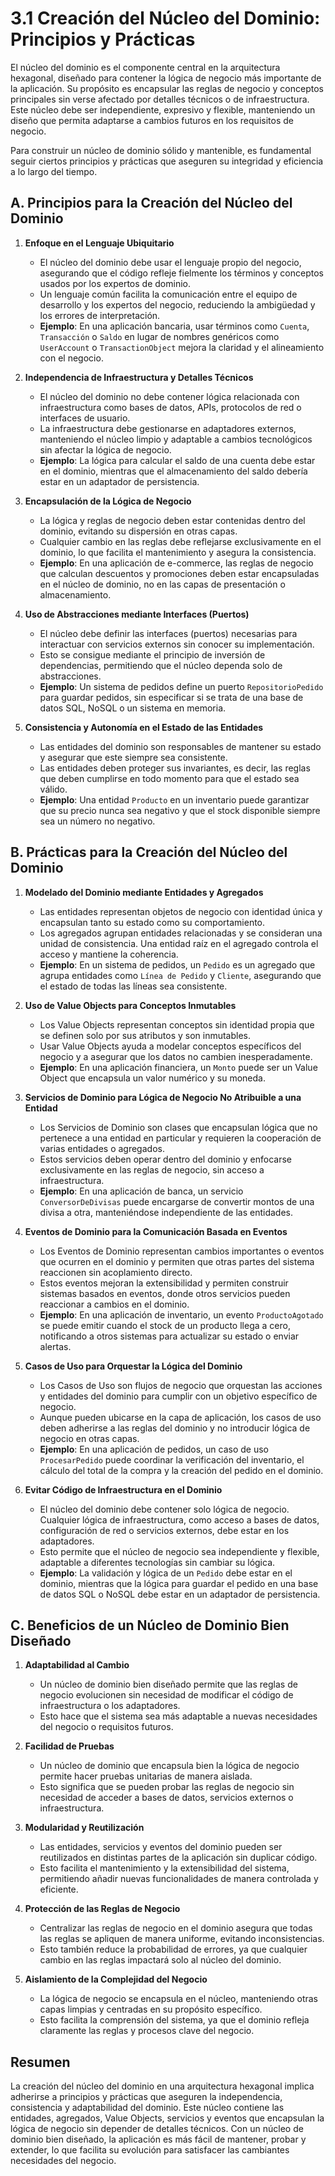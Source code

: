 # 3.1 Creación del Núcleo del Dominio: Principios y Prácticas

El núcleo del dominio es el componente central en la arquitectura hexagonal, diseñado para contener la lógica de negocio más importante de la aplicación. Su propósito es encapsular las reglas de negocio y conceptos principales sin verse afectado por detalles técnicos o de infraestructura. Este núcleo debe ser independiente, expresivo y flexible, manteniendo un diseño que permita adaptarse a cambios futuros en los requisitos de negocio.

Para construir un núcleo de dominio sólido y mantenible, es fundamental seguir ciertos principios y prácticas que aseguren su integridad y eficiencia a lo largo del tiempo.

## A. Principios para la Creación del Núcleo del Dominio

1. **Enfoque en el Lenguaje Ubiquitario**
   - El núcleo del dominio debe usar el lenguaje propio del negocio, asegurando que el código refleje fielmente los términos y conceptos usados por los expertos de dominio.
   - Un lenguaje común facilita la comunicación entre el equipo de desarrollo y los expertos del negocio, reduciendo la ambigüedad y los errores de interpretación.
   - **Ejemplo**: En una aplicación bancaria, usar términos como `Cuenta`, `Transacción` o `Saldo` en lugar de nombres genéricos como `UserAccount` o `TransactionObject` mejora la claridad y el alineamiento con el negocio.

2. **Independencia de Infraestructura y Detalles Técnicos**
   - El núcleo del dominio no debe contener lógica relacionada con infraestructura como bases de datos, APIs, protocolos de red o interfaces de usuario.
   - La infraestructura debe gestionarse en adaptadores externos, manteniendo el núcleo limpio y adaptable a cambios tecnológicos sin afectar la lógica de negocio.
   - **Ejemplo**: La lógica para calcular el saldo de una cuenta debe estar en el dominio, mientras que el almacenamiento del saldo debería estar en un adaptador de persistencia.

3. **Encapsulación de la Lógica de Negocio**
   - La lógica y reglas de negocio deben estar contenidas dentro del dominio, evitando su dispersión en otras capas.
   - Cualquier cambio en las reglas debe reflejarse exclusivamente en el dominio, lo que facilita el mantenimiento y asegura la consistencia.
   - **Ejemplo**: En una aplicación de e-commerce, las reglas de negocio que calculan descuentos y promociones deben estar encapsuladas en el núcleo de dominio, no en las capas de presentación o almacenamiento.

4. **Uso de Abstracciones mediante Interfaces (Puertos)**
   - El núcleo debe definir las interfaces (puertos) necesarias para interactuar con servicios externos sin conocer su implementación.
   - Esto se consigue mediante el principio de inversión de dependencias, permitiendo que el núcleo dependa solo de abstracciones.
   - **Ejemplo**: Un sistema de pedidos define un puerto `RepositorioPedido` para guardar pedidos, sin especificar si se trata de una base de datos SQL, NoSQL o un sistema en memoria.

5. **Consistencia y Autonomía en el Estado de las Entidades**
   - Las entidades del dominio son responsables de mantener su estado y asegurar que este siempre sea consistente.
   - Las entidades deben proteger sus invariantes, es decir, las reglas que deben cumplirse en todo momento para que el estado sea válido.
   - **Ejemplo**: Una entidad `Producto` en un inventario puede garantizar que su precio nunca sea negativo y que el stock disponible siempre sea un número no negativo.

## B. Prácticas para la Creación del Núcleo del Dominio

1. **Modelado del Dominio mediante Entidades y Agregados**
   - Las entidades representan objetos de negocio con identidad única y encapsulan tanto su estado como su comportamiento.
   - Los agregados agrupan entidades relacionadas y se consideran una unidad de consistencia. Una entidad raíz en el agregado controla el acceso y mantiene la coherencia.
   - **Ejemplo**: En un sistema de pedidos, un `Pedido` es un agregado que agrupa entidades como `Línea de Pedido` y `Cliente`, asegurando que el estado de todas las líneas sea consistente.

2. **Uso de Value Objects para Conceptos Inmutables**
   - Los Value Objects representan conceptos sin identidad propia que se definen solo por sus atributos y son inmutables.
   - Usar Value Objects ayuda a modelar conceptos específicos del negocio y a asegurar que los datos no cambien inesperadamente.
   - **Ejemplo**: En una aplicación financiera, un `Monto` puede ser un Value Object que encapsula un valor numérico y su moneda.

3. **Servicios de Dominio para Lógica de Negocio No Atribuible a una Entidad**
   - Los Servicios de Dominio son clases que encapsulan lógica que no pertenece a una entidad en particular y requieren la cooperación de varias entidades o agregados.
   - Estos servicios deben operar dentro del dominio y enfocarse exclusivamente en las reglas de negocio, sin acceso a infraestructura.
   - **Ejemplo**: En una aplicación de banca, un servicio `ConversorDeDivisas` puede encargarse de convertir montos de una divisa a otra, manteniéndose independiente de las entidades.

4. **Eventos de Dominio para la Comunicación Basada en Eventos**
   - Los Eventos de Dominio representan cambios importantes o eventos que ocurren en el dominio y permiten que otras partes del sistema reaccionen sin acoplamiento directo.
   - Estos eventos mejoran la extensibilidad y permiten construir sistemas basados en eventos, donde otros servicios pueden reaccionar a cambios en el dominio.
   - **Ejemplo**: En una aplicación de inventario, un evento `ProductoAgotado` se puede emitir cuando el stock de un producto llega a cero, notificando a otros sistemas para actualizar su estado o enviar alertas.

5. **Casos de Uso para Orquestar la Lógica del Dominio**
   - Los Casos de Uso son flujos de negocio que orquestan las acciones y entidades del dominio para cumplir con un objetivo específico de negocio.
   - Aunque pueden ubicarse en la capa de aplicación, los casos de uso deben adherirse a las reglas del dominio y no introducir lógica de negocio en otras capas.
   - **Ejemplo**: En una aplicación de pedidos, un caso de uso `ProcesarPedido` puede coordinar la verificación del inventario, el cálculo del total de la compra y la creación del pedido en el dominio.

6. **Evitar Código de Infraestructura en el Dominio**
   - El núcleo del dominio debe contener solo lógica de negocio. Cualquier lógica de infraestructura, como acceso a bases de datos, configuración de red o servicios externos, debe estar en los adaptadores.
   - Esto permite que el núcleo de negocio sea independiente y flexible, adaptable a diferentes tecnologías sin cambiar su lógica.
   - **Ejemplo**: La validación y lógica de un `Pedido` debe estar en el dominio, mientras que la lógica para guardar el pedido en una base de datos SQL o NoSQL debe estar en un adaptador de persistencia.

## C. Beneficios de un Núcleo de Dominio Bien Diseñado

1. **Adaptabilidad al Cambio**
   - Un núcleo de dominio bien diseñado permite que las reglas de negocio evolucionen sin necesidad de modificar el código de infraestructura o los adaptadores.
   - Esto hace que el sistema sea más adaptable a nuevas necesidades del negocio o requisitos futuros.

2. **Facilidad de Pruebas**
   - Un núcleo de dominio que encapsula bien la lógica de negocio permite hacer pruebas unitarias de manera aislada.
   - Esto significa que se pueden probar las reglas de negocio sin necesidad de acceder a bases de datos, servicios externos o infraestructura.

3. **Modularidad y Reutilización**
   - Las entidades, servicios y eventos del dominio pueden ser reutilizados en distintas partes de la aplicación sin duplicar código.
   - Esto facilita el mantenimiento y la extensibilidad del sistema, permitiendo añadir nuevas funcionalidades de manera controlada y eficiente.

4. **Protección de las Reglas de Negocio**
   - Centralizar las reglas de negocio en el dominio asegura que todas las reglas se apliquen de manera uniforme, evitando inconsistencias.
   - Esto también reduce la probabilidad de errores, ya que cualquier cambio en las reglas impactará solo al núcleo del dominio.

5. **Aislamiento de la Complejidad del Negocio**
   - La lógica de negocio se encapsula en el núcleo, manteniendo otras capas limpias y centradas en su propósito específico.
   - Esto facilita la comprensión del sistema, ya que el dominio refleja claramente las reglas y procesos clave del negocio.

## Resumen

La creación del núcleo del dominio en una arquitectura hexagonal implica adherirse a principios y prácticas que aseguren la independencia, consistencia y adaptabilidad del dominio. Este núcleo contiene las entidades, agregados, Value Objects, servicios y eventos que encapsulan la lógica de negocio sin depender de detalles técnicos. Con un núcleo de dominio bien diseñado, la aplicación es más fácil de mantener, probar y extender, lo que facilita su evolución para satisfacer las cambiantes necesidades del negocio.